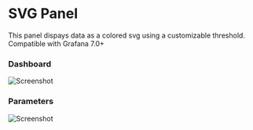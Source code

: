# SVG Panel


This panel dispays data as a colored svg using a customizable threshold. Compatible with Grafana 7.0+

### Dashboard

![Screenshot](https://raw.githubusercontent.com/snuids/grafana-svg-panel/master/docs/svg-screenshot-1.png?raw=true "Screenshot")

### Parameters

![Screenshot](https://raw.githubusercontent.com/snuids/grafana-svg-panel/master/docs/svg-screenshot-2.png?raw=true "Screenshot")

